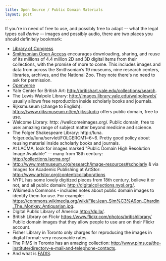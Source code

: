 ```yaml
---
title: Open Source / Public Domain Materials
layout: post
---
```


If you're in need of free to use, and possibly free to adapt -- what the legal types call *derive* -- images and possibly audio, there are two places you should definitely bookmark:

* [Library of Congress](https://www.loc.gov/search/?c=150&fa=online-format:image&q=monopolist&st=list)
* [Smithsonian Open Access](https://www.si.edu/OpenAccess) encourages downloading, sharing, and reuse of its millions of 4.4 million 2D and 3D digital items from their collections, with the promise of more to come. This includes images and data from across the Smithsonian’s 19 museums, nine research centers, libraries, archives, and the National Zoo. They note there's no need to ask for permission.
* [Openverse](https://wordpress.org/openverse/)
* Yale Center for British Art: http://britishart.yale.edu/collections/search.
* The Lewis Walpole Library: http://images.library.yale.edu/walpoleweb/ usually allows free reproduction inside scholarly books and journals.
* Rijksmuseum (change to English): https://www.rijksmuseum.nl/en/rijksstudio offers public domain, free to use.
* Welcome Library: http: //wellcomeimages.org/. Public domain, free to use: amazing range of subject matter beyond medicine and science.
* The Folger Shakespeare Library: http://luna. folger.edu/luna/servlet/FOLGERCM1~6~6. Pretty good policy about reusing material inside scholarly books and journals.
* At LACMA, look for images marked "Public Domain High Resolution Image Available" -- many from 18th century: http://collections.lacma.org/
* http://www.metmuseum.org/research/image-resources#scholarly & via Images for Academic Publishing at ArtStor: http://www.artstor.org/content/collaborations
* NYPL has some lovely digitized pieces from 18th century, believe it or not, and all public domain: http://digitalcollections.nypl.org/. 
* Wikimedia Commons - includes notes about public domain images to identify them for use. For example: https://commons.wikimedia.org/wiki/File:Jean_Sim%C3%A9on_Chardin_The_Monkey_Antiquarian.jpg. 
* Digital Public Library of America http://dp.la/. 
* British Library on Flickr https://www.flickr.com/photos/britishlibrary/ Public domain images that they allow people to use are on their Flickr account.
* Fisher Library in Toronto only charges for reproducing the images in digital format: very reasonable rates.
* The PIMS in Toronto has an amazing collection: http://www.pims.ca/the-institute/directory-e-mail-and-telephone-contacts. 
* And what is [FADIS](http://fadis.library.utoronto.ca/joining.html).